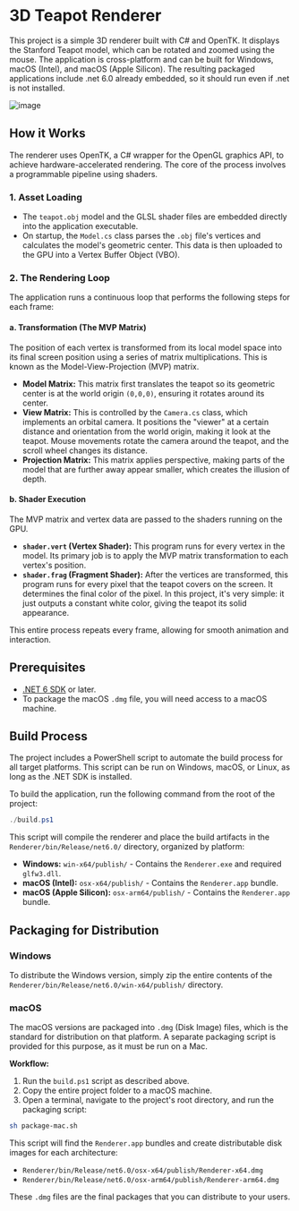 # 3D Teapot Renderer

This project is a simple 3D renderer built with C# and OpenTK. It displays the Stanford Teapot model, which can be rotated and zoomed using the mouse. The application is cross-platform and can be built for Windows, macOS (Intel), and macOS (Apple Silicon). The resulting packaged applications include .net 6.0 already embedded, so it should run even if .net is not installed.

![image](https://github.com/user-attachments/assets/731fae41-1283-4ed4-b8bb-045c1232eaec)

## How it Works

The renderer uses OpenTK, a C# wrapper for the OpenGL graphics API, to achieve hardware-accelerated rendering. The core of the process involves a programmable pipeline using shaders.

### 1. Asset Loading
- The `teapot.obj` model and the GLSL shader files are embedded directly into the application executable.
- On startup, the `Model.cs` class parses the `.obj` file's vertices and calculates the model's geometric center. This data is then uploaded to the GPU into a Vertex Buffer Object (VBO).

### 2. The Rendering Loop
The application runs a continuous loop that performs the following steps for each frame:

#### a. Transformation (The MVP Matrix)
The position of each vertex is transformed from its local model space into its final screen position using a series of matrix multiplications. This is known as the Model-View-Projection (MVP) matrix.
- **Model Matrix:** This matrix first translates the teapot so its geometric center is at the world origin `(0,0,0)`, ensuring it rotates around its center.
- **View Matrix:** This is controlled by the `Camera.cs` class, which implements an orbital camera. It positions the "viewer" at a certain distance and orientation from the world origin, making it look at the teapot. Mouse movements rotate the camera around the teapot, and the scroll wheel changes its distance.
- **Projection Matrix:** This matrix applies perspective, making parts of the model that are further away appear smaller, which creates the illusion of depth.

#### b. Shader Execution
The MVP matrix and vertex data are passed to the shaders running on the GPU.
- **`shader.vert` (Vertex Shader):** This program runs for every vertex in the model. Its primary job is to apply the MVP matrix transformation to each vertex's position.
- **`shader.frag` (Fragment Shader):** After the vertices are transformed, this program runs for every pixel that the teapot covers on the screen. It determines the final color of the pixel. In this project, it's very simple: it just outputs a constant white color, giving the teapot its solid appearance.

This entire process repeats every frame, allowing for smooth animation and interaction.

## Prerequisites

*   [.NET 6 SDK](https://dotnet.microsoft.com/download/dotnet/6.0) or later.
*   To package the macOS `.dmg` file, you will need access to a macOS machine.

## Build Process

The project includes a PowerShell script to automate the build process for all target platforms. This script can be run on Windows, macOS, or Linux, as long as the .NET SDK is installed.

To build the application, run the following command from the root of the project:

```powershell
./build.ps1
```

This script will compile the renderer and place the build artifacts in the `Renderer/bin/Release/net6.0/` directory, organized by platform:

*   **Windows:** `win-x64/publish/` - Contains the `Renderer.exe` and required `glfw3.dll`.
*   **macOS (Intel):** `osx-x64/publish/` - Contains the `Renderer.app` bundle.
*   **macOS (Apple Silicon):** `osx-arm64/publish/` - Contains the `Renderer.app` bundle.

## Packaging for Distribution

### Windows

To distribute the Windows version, simply zip the entire contents of the `Renderer/bin/Release/net6.0/win-x64/publish/` directory.

### macOS

The macOS versions are packaged into `.dmg` (Disk Image) files, which is the standard for distribution on that platform. A separate packaging script is provided for this purpose, as it must be run on a Mac.

**Workflow:**
1.  Run the `build.ps1` script as described above.
2.  Copy the entire project folder to a macOS machine.
3.  Open a terminal, navigate to the project's root directory, and run the packaging script:

```bash
sh package-mac.sh
```

This script will find the `Renderer.app` bundles and create distributable disk images for each architecture:

*   `Renderer/bin/Release/net6.0/osx-x64/publish/Renderer-x64.dmg`
*   `Renderer/bin/Release/net6.0/osx-arm64/publish/Renderer-arm64.dmg`

These `.dmg` files are the final packages that you can distribute to your users. 
